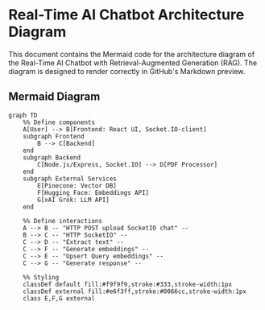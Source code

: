 # Real-Time AI Chatbot Architecture Diagram

This document contains the Mermaid code for the architecture diagram of the Real-Time AI Chatbot with Retrieval-Augmented Generation (RAG). The diagram is designed to render correctly in GitHub's Markdown preview.

## Mermaid Diagram

```mermaid
graph TD
    %% Define components
    A[User] --> B[Frontend: React UI, Socket.IO-client]
    subgraph Frontend
        B --> C[Backend]
    end
    subgraph Backend
        C[Node.js/Express, Socket.IO] --> D[PDF Processor]
    end
    subgraph External Services
        E[Pinecone: Vector DB]
        F[Hugging Face: Embeddings API]
        G[xAI Grok: LLM API]
    end

    %% Define interactions
    A --> B -- "HTTP POST upload SocketIO chat" --
    B --> C -- "HTTP SocketIO" --
    C --> D -- "Extract text" --
    C --> F -- "Generate embeddings" --
    C --> E -- "Upsert Query embeddings" --
    C --> G -- "Generate response" --

    %% Styling
    classDef default fill:#f9f9f9,stroke:#333,stroke-width:1px
    classDef external fill:#e6f3ff,stroke:#0066cc,stroke-width:1px
    class E,F,G external
```
